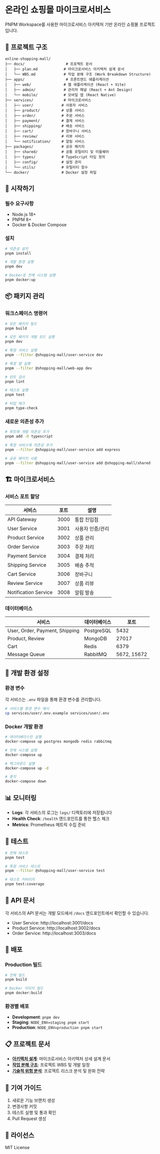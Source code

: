 # 온라인 쇼핑몰 마이크로서비스

PNPM Workspace를 사용한 마이크로서비스 아키텍처 기반 온라인 쇼핑몰 프로젝트입니다.

## 📁 프로젝트 구조

```
online-shopping-mall/
├── docs/                   # 프로젝트 문서
│   ├── plan.md            # 마이크로서비스 아키텍처 설계 문서
│   └── WBS.md             # 작업 분해 구조 (Work Breakdown Structure)
├── apps/                   # 프론트엔드 애플리케이션
│   ├── web/               # 웹 애플리케이션 (React + Vite)
│   ├── admin/             # 관리자 패널 (React + Ant Design)
│   └── mobile/            # 모바일 앱 (React Native)
├── services/              # 마이크로서비스
│   ├── user/             # 사용자 서비스
│   ├── product/          # 상품 서비스
│   ├── order/            # 주문 서비스
│   ├── payment/          # 결제 서비스
│   ├── shipping/         # 배송 서비스
│   ├── cart/             # 장바구니 서비스
│   ├── review/           # 리뷰 서비스
│   └── notification/     # 알림 서비스
├── packages/             # 공유 패키지
│   ├── shared/           # 공통 유틸리티 및 미들웨어
│   ├── types/            # TypeScript 타입 정의
│   ├── config/           # 설정 관리
│   └── utils/            # 유틸리티 함수
└── docker/               # Docker 설정 파일
```

## 🚀 시작하기

### 필수 요구사항

- Node.js 18+
- PNPM 8+
- Docker & Docker Compose

### 설치

```bash
# 의존성 설치
pnpm install

# 개발 환경 실행
pnpm dev

# Docker로 전체 시스템 실행
pnpm docker:up
```

## 📦 패키지 관리

### 워크스페이스 명령어

```bash
# 모든 패키지 빌드
pnpm build

# 모든 패키지 개발 모드 실행
pnpm dev

# 특정 서비스 실행
pnpm --filter @shopping-mall/user-service dev

# 특정 앱 실행
pnpm --filter @shopping-mall/web-app dev

# 린트 검사
pnpm lint

# 테스트 실행
pnpm test

# 타입 체크
pnpm type-check
```

### 새로운 의존성 추가

```bash
# 루트에 개발 의존성 추가
pnpm add -D typescript

# 특정 서비스에 의존성 추가
pnpm --filter @shopping-mall/user-service add express

# 공유 패키지 사용
pnpm --filter @shopping-mall/user-service add @shopping-mall/shared
```

## 🏗️ 마이크로서비스

### 서비스 포트 할당

| 서비스 | 포트 | 설명 |
|--------|------|------|
| API Gateway | 3000 | 통합 진입점 |
| User Service | 3001 | 사용자 인증/관리 |
| Product Service | 3002 | 상품 관리 |
| Order Service | 3003 | 주문 처리 |
| Payment Service | 3004 | 결제 처리 |
| Shipping Service | 3005 | 배송 추적 |
| Cart Service | 3006 | 장바구니 |
| Review Service | 3007 | 상품 리뷰 |
| Notification Service | 3008 | 알림 발송 |

### 데이터베이스

| 서비스 | 데이터베이스 | 포트 |
|--------|-------------|------|
| User, Order, Payment, Shipping | PostgreSQL | 5432 |
| Product, Review | MongoDB | 27017 |
| Cart | Redis | 6379 |
| Message Queue | RabbitMQ | 5672, 15672 |

## 🔧 개발 환경 설정

### 환경 변수

각 서비스는 `.env` 파일을 통해 환경 변수를 관리합니다.

```bash
# 서비스별 환경 변수 예시
cp services/user/.env.example services/user/.env
```

### Docker 개발 환경

```bash
# 데이터베이스만 실행
docker-compose up postgres mongodb redis rabbitmq

# 전체 시스템 실행
docker-compose up

# 백그라운드 실행
docker-compose up -d

# 중지
docker-compose down
```

## 📊 모니터링

- **Logs**: 각 서비스의 로그는 `logs/` 디렉토리에 저장됩니다
- **Health Check**: `/health` 엔드포인트를 통한 헬스 체크
- **Metrics**: Prometheus 메트릭 수집 준비

## 🧪 테스트

```bash
# 전체 테스트
pnpm test

# 특정 서비스 테스트
pnpm --filter @shopping-mall/user-service test

# 테스트 커버리지
pnpm test:coverage
```

## 📝 API 문서

각 서비스의 API 문서는 개발 모드에서 `/docs` 엔드포인트에서 확인할 수 있습니다.

- User Service: http://localhost:3001/docs
- Product Service: http://localhost:3002/docs
- Order Service: http://localhost:3003/docs

## 🚀 배포

### Production 빌드

```bash
# 전체 빌드
pnpm build

# Docker 이미지 빌드
pnpm docker:build
```

### 환경별 배포

- **Development**: `pnpm dev`
- **Staging**: `NODE_ENV=staging pnpm start`
- **Production**: `NODE_ENV=production pnpm start`

## 📋 프로젝트 문서

- **[아키텍처 설계](docs/plan.md)**: 마이크로서비스 아키텍처 상세 설계 문서
- **[작업 분해 구조](docs/WBS.md)**: 프로젝트 WBS 및 개발 일정
- **[기술적 위험 분석](docs/RISK.md)**: 프로젝트 리스크 분석 및 완화 전략

## 🤝 기여 가이드

1. 새로운 기능 브랜치 생성
2. 변경사항 커밋
3. 테스트 실행 및 통과 확인
4. Pull Request 생성

## 📄 라이선스

MIT License